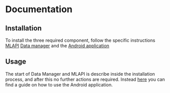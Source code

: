 # Documentation

## Installation

To install the three required component, follow the specific instructions [MLAPI](installation/MLAPI.md) [Data manager](installation/Data_Manager.md) and the [Android application](installation/Android_application.md)

## Usage

The start of Data Manager and MLAPI is describe inside the installation process, and after this no further actions are required. Instead [here](usage/Android_application.md) you can find a guide on how to use the Android application.
